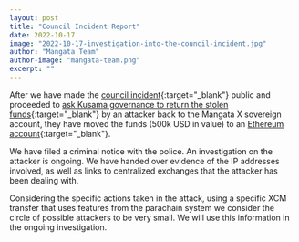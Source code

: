 ```yaml
---
layout: post
title: "Council Incident Report"
date: 2022-10-17
image: "2022-10-17-investigation-into-the-council-incident.jpg"
author: "Mangata Team"
author-image: "mangata-team.png"
excerpt: ""
---
```


After we have made the [council incident](https://blog.mangata.finance/blog/2022-10-08-council-incident-report/){:target="\_blank"} public and proceeded to [ask Kusama governance to return the stolen funds](https://kusama.polkassembly.io/referendum/237){:target="\_blank"} by an attacker back to the Mangata X sovereign account, they have moved the funds (500k USD in value) to an [Ethereum account](http://0x1F2fBA6ec21142cAa05fAa2F8EcA514005B77527){:target="\_blank"}.

We have filed a criminal notice with the police. An investigation on the attacker is ongoing. We have handed over evidence of the IP addresses involved, as well as links to centralized exchanges that the attacker has been dealing with.

Considering the specific actions taken in the attack, using a specific XCM transfer that uses features from the parachain system we consider the circle of possible attackers to be very small. We will use this information in the ongoing investigation.